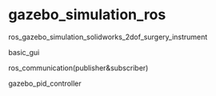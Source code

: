 # gazebo_simulation_ros
ros_gazebo_simulation_solidworks_2dof_surgery_instrument

basic_gui

ros_communication(publisher&subscriber)

gazebo_pid_controller
